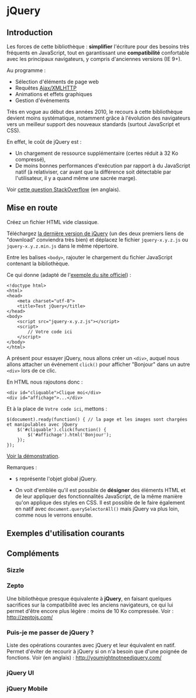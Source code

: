 # jQuery

## Introduction

Les forces de cette bibliothèque : **simplifier** l'écriture pour des besoins très fréquents en JavaScript,
tout en garantissant une **compatibilité** confortable avec les principaux navigateurs, y compris d'anciennes versions (IE 9+).

Au programme :

- Sélection d'éléments de page web
- Requêtes [Ajax/XMLHTTP](http://www.toutjavascript.com/savoir/xmlhttprequest.php3)
- Animations et effets graphiques
- Gestion d'événements

Très en vogue au début des années 2010, le recours à cette bibliothèque devient moins systématique,
notamment grâce à l'évolution des navigateurs vers un meilleur support des nouveaux standards (surtout JavaScript et CSS).

En effet, le coût de jQuery est :
- Un chargement de ressource supplémentaire (certes réduit à 32 Ko compressé),
- De moins bonnes performances d'exécution par rapport à du JavaScript natif (à relativiser, car avant
que la différence soit détectable par l'utilisateur, il y a quand même une sacrée marge).

Voir [cette question StackOverflow](https://stackoverflow.com/q/41948057/488666) (en anglais).

## Mise en route

Créez un fichier HTML vide classique.

Téléchargez [la dernière version de jQuery](http://jquery.com/download/) (un des deux premiers liens de "download" conviendra très bien)
et déplacez le fichier `jquery-x.y.z.js` ou `jquery-x.y.z.min.js` dans le même répertoire.

Entre les balises `<body>`, rajouter le chargement du fichier JavaScript contenant la bibliothèque.

Ce qui donne (adapté de l'[exemple du site officiel](https://learn.jquery.com/about-jquery/how-jquery-works/)) : 

    <!doctype html>
    <html>
    <head>
        <meta charset="utf-8">
        <title>Test jQuery</title>
    </head>
    <body>
        <script src="jquery-x.y.z.js"></script>
        <script>
            // Votre code ici
        </script>
    </body>
    </html>

A présent pour essayer jQuery, nous allons créer un `<div>`, auquel nous allons attacher un événement `click()`
pour afficher "Bonjour" dans un autre `<div>` lors de ce clic.

En HTML nous rajoutons donc :

    <div id="cliquable">Clique moi</div>
    <div id="affichage">...</div>

Et à la place de `Votre code ici`, mettons :

    $(document).ready(function() { // la page et les images sont chargées et manipulables avec jQuery
        $('#cliquable').click(function() {
            $('#affichage').html('Bonjour');
        });
    });

[Voir la démonstration](https://jsfiddle.net/dL4sgf6a/1/).

Remarques :

- `$` représente l'objet global jQuery.

- On voit d'emblée qu'il est possible de **désigner** des éléments HTML et de leur appliquer
des fonctionnalités JavaScript, de la même manière qu'on applique des styles en CSS.
Il est possible de le faire également en natif avec `document.querySelectorAll()` mais jQuery
va plus loin, comme nous le verrons ensuite.


## Exemples d'utilisation courants



## Compléments

### Sizzle



### Zepto

Une bibliothèque presque équivalente à **jQuery**, en faisant quelques sacrifices sur la compatibilité avec les anciens navigateurs,
ce qui lui permet d'être encore plus légère : moins de 10 Ko compressée.
Voir : http://zeptojs.com/

### Puis-je me passer de jQuery ?

Liste des opérations courantes avec jQuery et leur équivalent en natif.
Permet d'éviter de recourir à jQuery si on n'a besoin que d'une poignée de fonctions.
Voir (en anglais) : http://youmightnotneedjquery.com/

### jQuery UI

### jQuery Mobile
